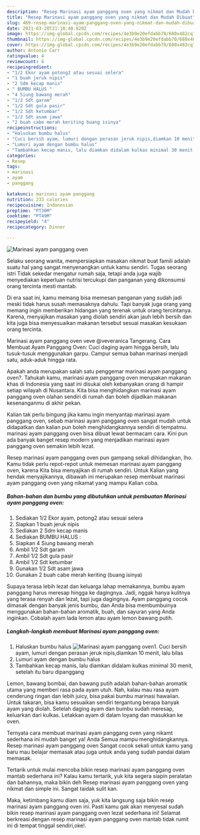 ```yaml
---
description: "Resep Marinasi ayam panggang oven yang nikmat dan Mudah Dibuat"
title: "Resep Marinasi ayam panggang oven yang nikmat dan Mudah Dibuat"
slug: 469-resep-marinasi-ayam-panggang-oven-yang-nikmat-dan-mudah-dibuat
date: 2021-03-20T21:10:48.820Z
image: https://img-global.cpcdn.com/recipes/4e3b9e20efdabb70/680x482cq70/marinasi-ayam-panggang-oven-foto-resep-utama.jpg
thumbnail: https://img-global.cpcdn.com/recipes/4e3b9e20efdabb70/680x482cq70/marinasi-ayam-panggang-oven-foto-resep-utama.jpg
cover: https://img-global.cpcdn.com/recipes/4e3b9e20efdabb70/680x482cq70/marinasi-ayam-panggang-oven-foto-resep-utama.jpg
author: Antonio Carr
ratingvalue: 4
reviewcount: 6
recipeingredient:
- "1/2 Ekor ayam potong2 atau sesuai selera"
- "1 buah jeruk nipis"
- "2 Sdm kecap manis"
- " BUMBU HALUS "
- "4 Siung bawang merah"
- "1/2 Sdt garam"
- "1/2 Sdt gula pasir"
- "1/2 Sdt ketumbar"
- "1/2 Sdt asam jawa"
- "2 buah cabe merah keriting buang isinya"
recipeinstructions:
- "Haluskan bumbu halus"
- "Cuci bersih ayam, lumuri dengan perasan jeruk nipis,diamkan 10 menit, lalu bilas"
- "Lumuri ayam dengan bumbu halus"
- "Tambahkan kecap manis, lalu diamkan didalam kulkas minimal 30 menit, setelah itu baru dipanggang"
categories:
- Resep
tags:
- marinasi
- ayam
- panggang

katakunci: marinasi ayam panggang 
nutrition: 233 calories
recipecuisine: Indonesian
preptime: "PT30M"
cooktime: "PT49M"
recipeyield: "4"
recipecategory: Dinner

---
```



![Marinasi ayam panggang oven](https://img-global.cpcdn.com/recipes/4e3b9e20efdabb70/680x482cq70/marinasi-ayam-panggang-oven-foto-resep-utama.jpg)

Selaku seorang wanita, mempersiapkan masakan nikmat buat famili adalah suatu hal yang sangat menyenangkan untuk kamu sendiri. Tugas seorang istri Tidak sekedar mengatur rumah saja, tetapi anda juga wajib menyediakan keperluan nutrisi tercukupi dan panganan yang dikonsumsi orang tercinta mesti mantab.

Di era  saat ini, kamu memang bisa memesan panganan yang sudah jadi meski tidak harus susah memasaknya dahulu. Tapi banyak juga orang yang memang ingin memberikan hidangan yang terenak untuk orang tercintanya. Karena, menyajikan masakan yang diolah sendiri akan jauh lebih bersih dan kita juga bisa menyesuaikan makanan tersebut sesuai masakan kesukaan orang tercinta. 

Marinasi ayam panggang oven veve @veveranica Tangerang. Cara Membuat Ayam Panggang Oven: Cuci daging ayam hingga bersih, lalu tusuk-tusuk menggunakan garpu. Campur semua bahan marinasi menjadi satu, aduk-aduk hingga rata.

Apakah anda merupakan salah satu penggemar marinasi ayam panggang oven?. Tahukah kamu, marinasi ayam panggang oven merupakan makanan khas di Indonesia yang saat ini disukai oleh kebanyakan orang di hampir setiap wilayah di Nusantara. Kita bisa menghidangkan marinasi ayam panggang oven olahan sendiri di rumah dan boleh dijadikan makanan kesenanganmu di akhir pekan.

Kalian tak perlu bingung jika kamu ingin menyantap marinasi ayam panggang oven, sebab marinasi ayam panggang oven sangat mudah untuk didapatkan dan kalian pun boleh menghidangkannya sendiri di tempatmu. marinasi ayam panggang oven bisa dibuat lewat bermacam cara. Kini pun ada banyak banget resep modern yang menjadikan marinasi ayam panggang oven semakin lebih lezat.

Resep marinasi ayam panggang oven pun gampang sekali dihidangkan, lho. Kamu tidak perlu repot-repot untuk memesan marinasi ayam panggang oven, karena Kita bisa menyajikan di rumah sendiri. Untuk Kalian yang hendak menyajikannya, dibawah ini merupakan resep membuat marinasi ayam panggang oven yang nikamat yang mampu Kalian coba.

<!--inarticleads1-->

##### Bahan-bahan dan bumbu yang dibutuhkan untuk pembuatan Marinasi ayam panggang oven:

1. Sediakan 1/2 Ekor ayam, potong2 atau sesuai selera
1. Siapkan 1 buah jeruk nipis
1. Sediakan 2 Sdm kecap manis
1. Sediakan  BUMBU HALUS :
1. Siapkan 4 Siung bawang merah
1. Ambil 1/2 Sdt garam
1. Ambil 1/2 Sdt gula pasir
1. Ambil 1/2 Sdt ketumbar
1. Gunakan 1/2 Sdt asam jawa
1. Gunakan 2 buah cabe merah keriting (buang isinya)


Supaya terasa lebih lezat dan keluarga lahap memakannya, bumbu ayam panggang harus meresap hingga ke dagingnya. Jadi, nggak hanya kulitnya yang terasa renyah dan lezat, tapi juga dagingnya. Ayam panggang cocok dimasak dengan banyak jenis bumbu, dan Anda bisa membumbuinya menggunakan bahan-bahan aromatik, buah, dan sayuran yang Anda inginkan. Cobalah ayam lada lemon atau ayam lemon bawang putih. 

<!--inarticleads2-->

##### Langkah-langkah membuat Marinasi ayam panggang oven:

1. Haluskan bumbu halus
<img src="https://img-global.cpcdn.com/steps/198827fedbbfbac5/160x128cq70/marinasi-ayam-panggang-oven-langkah-memasak-1-foto.jpg" alt="Marinasi ayam panggang oven">1. Cuci bersih ayam, lumuri dengan perasan jeruk nipis,diamkan 10 menit, lalu bilas
1. Lumuri ayam dengan bumbu halus
1. Tambahkan kecap manis, lalu diamkan didalam kulkas minimal 30 menit, setelah itu baru dipanggang


Lemon, bawang bombai, dan bawang putih adalah bahan-bahan aromatik utama yang memberi rasa pada ayam utuh. Nah, kalau mau rasa ayam cenderung ringan dan lebih juicy, bisa pakai bumbu marinasi hawaiian. Untuk takaran, bisa kamu sesuaikan sendiri tergantung berapa banyak ayam yang diolah. Setelah daging ayam dan bumbu sudah meresap, keluarkan dari kulkas. Letakkan ayam di dalam loyang dan masukkan ke oven. 

Ternyata cara membuat marinasi ayam panggang oven yang nikamt sederhana ini mudah banget ya! Anda Semua mampu menghidangkannya. Resep marinasi ayam panggang oven Sangat cocok sekali untuk kamu yang baru mau belajar memasak atau juga untuk anda yang sudah pandai dalam memasak.

Tertarik untuk mulai mencoba bikin resep marinasi ayam panggang oven mantab sederhana ini? Kalau kamu tertarik, yuk kita segera siapin peralatan dan bahannya, maka bikin deh Resep marinasi ayam panggang oven yang nikmat dan simple ini. Sangat taidak sulit kan. 

Maka, ketimbang kamu diam saja, yuk kita langsung saja bikin resep marinasi ayam panggang oven ini. Pasti kamu gak akan menyesal sudah bikin resep marinasi ayam panggang oven lezat sederhana ini! Selamat berkreasi dengan resep marinasi ayam panggang oven mantab tidak rumit ini di tempat tinggal sendiri,oke!.

